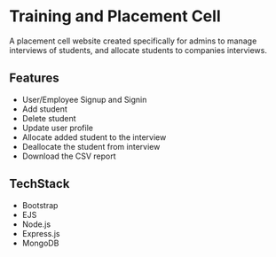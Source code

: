 # Training and Placement Cell
A placement cell website created specifically for admins to manage interviews of students, and allocate students to companies interviews.

## Features
- User/Employee Signup and Signin
- Add student
- Delete student
- Update user profile
- Allocate added student to the interview
- Deallocate the student from interview
- Download the CSV report

## TechStack
- Bootstrap
- EJS
- Node.js
- Express.js
- MongoDB  
  

